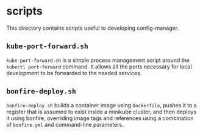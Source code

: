 # scripts

This directory contains scripts useful to developing config-manager.

## `kube-port-forward.sh`

`kube-port-forward.sh` is a simple process management script around the `kubectl
port-forward` command. It allows all the ports necessary for local development
to be forwarded to the needed services.

## `bonfire-deploy.sh`

`bonfire-deploy.sh` builds a container image using `Dockerfile`, pushes it to a
register that is assumed to exist inside a minikube cluster, and then deploys it
using bonfire, overriding image tags and references using a combination of
`bonfire.yml` and command-line parameters.
